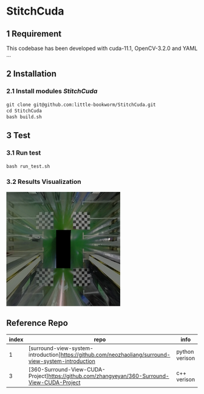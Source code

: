 # StitchCuda

## 1 Requirement
This codebase has been developed with cuda-11.1, OpenCV-3.2.0 and YAML ...

## 2 Installation
### 2.1 Install modules *StitchCuda*
```
git clone git@github.com:little-bookworm/StitchCuda.git
cd StitchCuda
bash build.sh
``` 

## 3 Test
### 3.1 Run test
`
bash run_test.sh
`
### 3.2 Results Visualization
<div align=left><img src="./test/output.png" width=300 height=300>

## Reference Repo
|index|repo|info|
|----|----|----|
|1|[surround-view-system-introduction]<https://github.com/neozhaoliang/surround-view-system-introduction>|python verison|
|3|[360-Surround-View-CUDA-Project]<https://github.com/zhangyeyan/360-Surround-View-CUDA-Project>|c++ verison|